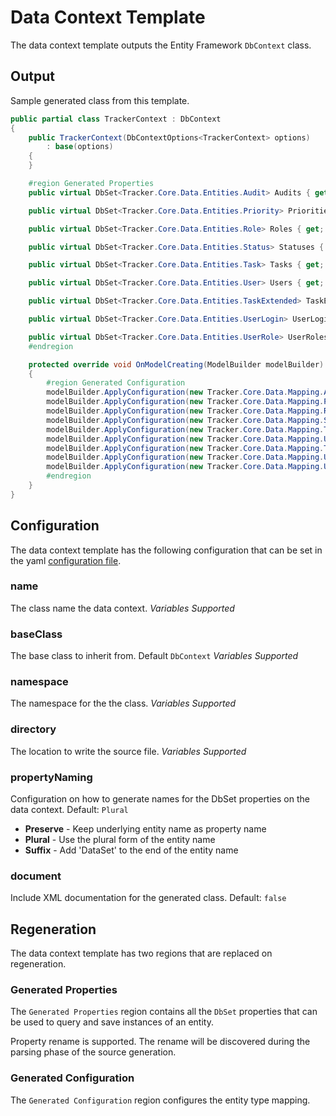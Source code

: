 # Data Context Template

The data context template outputs the Entity Framework `DbContext` class.

## Output

Sample generated class from this template.

```C#
public partial class TrackerContext : DbContext
{
    public TrackerContext(DbContextOptions<TrackerContext> options)
        : base(options)
    {
    }

    #region Generated Properties
    public virtual DbSet<Tracker.Core.Data.Entities.Audit> Audits { get; set; }

    public virtual DbSet<Tracker.Core.Data.Entities.Priority> Priorities { get; set; }

    public virtual DbSet<Tracker.Core.Data.Entities.Role> Roles { get; set; }

    public virtual DbSet<Tracker.Core.Data.Entities.Status> Statuses { get; set; }

    public virtual DbSet<Tracker.Core.Data.Entities.Task> Tasks { get; set; }

    public virtual DbSet<Tracker.Core.Data.Entities.User> Users { get; set; }

    public virtual DbSet<Tracker.Core.Data.Entities.TaskExtended> TaskExtended { get; set; }

    public virtual DbSet<Tracker.Core.Data.Entities.UserLogin> UserLogins { get; set; }

    public virtual DbSet<Tracker.Core.Data.Entities.UserRole> UserRoles { get; set; }
    #endregion

    protected override void OnModelCreating(ModelBuilder modelBuilder)
    {
        #region Generated Configuration
        modelBuilder.ApplyConfiguration(new Tracker.Core.Data.Mapping.AuditMap());
        modelBuilder.ApplyConfiguration(new Tracker.Core.Data.Mapping.PriorityMap());
        modelBuilder.ApplyConfiguration(new Tracker.Core.Data.Mapping.RoleMap());
        modelBuilder.ApplyConfiguration(new Tracker.Core.Data.Mapping.StatusMap());
        modelBuilder.ApplyConfiguration(new Tracker.Core.Data.Mapping.TaskMap());
        modelBuilder.ApplyConfiguration(new Tracker.Core.Data.Mapping.UserMap());
        modelBuilder.ApplyConfiguration(new Tracker.Core.Data.Mapping.TaskExtendedMap());
        modelBuilder.ApplyConfiguration(new Tracker.Core.Data.Mapping.UserLoginMap());
        modelBuilder.ApplyConfiguration(new Tracker.Core.Data.Mapping.UserRoleMap());
        #endregion
    }
}
```

## Configuration

The data context template has the following configuration that can be set in the yaml [configuration file](configuration.md).

### name

The class name the data context.  *Variables Supported*

### baseClass

The base class to inherit from.  Default `DbContext` *Variables Supported*

### namespace

The namespace for the the class. *Variables Supported*

### directory

The location to write the source file. *Variables Supported*

### propertyNaming

Configuration on how to generate names for the DbSet properties on the data context.  Default: `Plural`

* **Preserve** - Keep underlying entity name as property name
* **Plural** - Use the plural form of the entity name
* **Suffix** - Add 'DataSet' to the end of the entity name

### document

Include XML documentation for the generated class.  Default: `false`

## Regeneration

The data context template has two regions that are replaced on regeneration.

### Generated Properties

The `Generated Properties` region contains all the `DbSet` properties that can be used to query and save instances of an entity.

Property rename is supported.  The rename will be discovered during the parsing phase of the source generation.

### Generated Configuration

The `Generated Configuration` region configures the entity type mapping.  